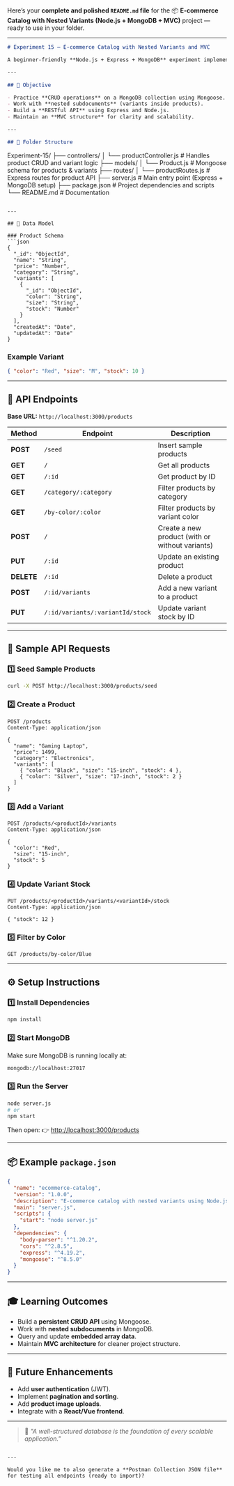 Here’s your **complete and polished `README.md` file** for the
📦 **E-commerce Catalog with Nested Variants (Node.js + MongoDB + MVC)** project — ready to use in your folder.

---

```markdown
# Experiment 15 – E-commerce Catalog with Nested Variants and MVC

A beginner-friendly **Node.js + Express + MongoDB** experiment implementing a persistent e-commerce catalog with **nested variants** (color, size, stock) using a clean **MVC architecture**.

---

## 🎯 Objective

- Practice **CRUD operations** on a MongoDB collection using Mongoose.
- Work with **nested subdocuments** (variants inside products).
- Build a **RESTful API** using Express and Node.js.
- Maintain an **MVC structure** for clarity and scalability.

---

## 📁 Folder Structure

```

Experiment-15/
├── controllers/
│   └── productController.js    # Handles product CRUD and variant logic
├── models/
│   └── Product.js              # Mongoose schema for products & variants
├── routes/
│   └── productRoutes.js        # Express routes for product API
├── server.js                   # Main entry point (Express + MongoDB setup)
├── package.json                # Project dependencies and scripts
└── README.md                   # Documentation

````

---

## 🧩 Data Model

### Product Schema
```json
{
  "_id": "ObjectId",
  "name": "String",
  "price": "Number",
  "category": "String",
  "variants": [
    {
      "_id": "ObjectId",
      "color": "String",
      "size": "String",
      "stock": "Number"
    }
  ],
  "createdAt": "Date",
  "updatedAt": "Date"
}
````

### Example Variant

```json
{ "color": "Red", "size": "M", "stock": 10 }
```

---

## 🚀 API Endpoints

**Base URL:** `http://localhost:3000/products`

| Method     | Endpoint                         | Description                                     |
| ---------- | -------------------------------- | ----------------------------------------------- |
| **POST**   | `/seed`                          | Insert sample products                          |
| **GET**    | `/`                              | Get all products                                |
| **GET**    | `/:id`                           | Get product by ID                               |
| **GET**    | `/category/:category`            | Filter products by category                     |
| **GET**    | `/by-color/:color`               | Filter products by variant color                |
| **POST**   | `/`                              | Create a new product (with or without variants) |
| **PUT**    | `/:id`                           | Update an existing product                      |
| **DELETE** | `/:id`                           | Delete a product                                |
| **POST**   | `/:id/variants`                  | Add a new variant to a product                  |
| **PUT**    | `/:id/variants/:variantId/stock` | Update variant stock by ID                      |

---

## 🧪 Sample API Requests

### 1️⃣ Seed Sample Products

```bash
curl -X POST http://localhost:3000/products/seed
```

### 2️⃣ Create a Product

```http
POST /products
Content-Type: application/json

{
  "name": "Gaming Laptop",
  "price": 1499,
  "category": "Electronics",
  "variants": [
    { "color": "Black", "size": "15-inch", "stock": 4 },
    { "color": "Silver", "size": "17-inch", "stock": 2 }
  ]
}
```

### 3️⃣ Add a Variant

```http
POST /products/<productId>/variants
Content-Type: application/json

{
  "color": "Red",
  "size": "15-inch",
  "stock": 5
}
```

### 4️⃣ Update Variant Stock

```http
PUT /products/<productId>/variants/<variantId>/stock
Content-Type: application/json

{ "stock": 12 }
```

### 5️⃣ Filter by Color

```http
GET /products/by-color/Blue
```

---

## ⚙️ Setup Instructions

### 1️⃣ Install Dependencies

```bash
npm install
```

### 2️⃣ Start MongoDB

Make sure MongoDB is running locally at:

```
mongodb://localhost:27017
```

### 3️⃣ Run the Server

```bash
node server.js
# or
npm start
```

Then open:
👉 [http://localhost:3000/products](http://localhost:3000/products)

---

## 📦 Example `package.json`

```json
{
  "name": "ecommerce-catalog",
  "version": "1.0.0",
  "description": "E-commerce catalog with nested variants using Node.js, Express, and MongoDB (MVC structure)",
  "main": "server.js",
  "scripts": {
    "start": "node server.js"
  },
  "dependencies": {
    "body-parser": "^1.20.2",
    "cors": "^2.8.5",
    "express": "^4.19.2",
    "mongoose": "^8.5.0"
  }
}
```

---

## 🎓 Learning Outcomes

* Build a **persistent CRUD API** using Mongoose.
* Work with **nested subdocuments** in MongoDB.
* Query and update **embedded array data**.
* Maintain **MVC architecture** for cleaner project structure.

---

## 🔮 Future Enhancements

* Add **user authentication** (JWT).
* Implement **pagination and sorting**.
* Add **product image uploads**.
* Integrate with a **React/Vue frontend**.

---

> 🧠 *"A well-structured database is the foundation of every scalable application."*

```

---

Would you like me to also generate a **Postman Collection JSON file** for testing all endpoints (ready to import)?
```
